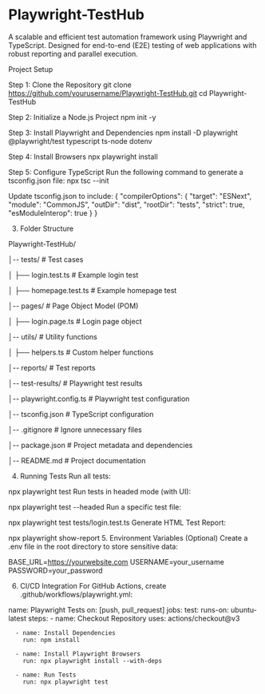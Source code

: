 # Playwright-TestHub
A scalable and efficient test automation framework using Playwright and TypeScript. Designed for end-to-end (E2E) testing of web applications with robust reporting and parallel execution.

Project Setup

Step 1: Clone the Repository
git clone https://github.com/yourusername/Playwright-TestHub.git
cd Playwright-TestHub

Step 2: Initialize a Node.js Project
npm init -y

Step 3: Install Playwright and Dependencies
npm install -D playwright @playwright/test typescript ts-node dotenv

Step 4: Install Browsers
npx playwright install

Step 5: Configure TypeScript
Run the following command to generate a tsconfig.json file:
npx tsc --init

Update tsconfig.json to include:
{
  "compilerOptions": {
    "target": "ESNext",
    "module": "CommonJS",
    "outDir": "dist",
    "rootDir": "tests",
    "strict": true,
    "esModuleInterop": true
  }
}

3. Folder Structure

Playwright-TestHub/

│-- tests/                 # Test cases

│   ├── login.test.ts      # Example login test

│   ├── homepage.test.ts   # Example homepage test

│-- pages/                 # Page Object Model (POM)

│   ├── login.page.ts      # Login page object

│-- utils/                 # Utility functions

│   ├── helpers.ts         # Custom helper functions

│-- reports/               # Test reports

│-- test-results/          # Playwright test results

│-- playwright.config.ts   # Playwright test configuration

│-- tsconfig.json          # TypeScript configuration

│-- .gitignore             # Ignore unnecessary files

│-- package.json           # Project metadata and dependencies

│-- README.md              # Project documentation



4. Running Tests
Run all tests:

npx playwright test
Run tests in headed mode (with UI):

npx playwright test --headed
Run a specific test file:

npx playwright test tests/login.test.ts
Generate HTML Test Report:

npx playwright show-report
5. Environment Variables (Optional)
Create a .env file in the root directory to store sensitive data:

BASE_URL=https://yourwebsite.com
USERNAME=your_username
PASSWORD=your_password

6. CI/CD Integration
For GitHub Actions, create .github/workflows/playwright.yml:

name: Playwright Tests
on: [push, pull_request]
jobs:
  test:
    runs-on: ubuntu-latest
    steps:
      - name: Checkout Repository
        uses: actions/checkout@v3

      - name: Install Dependencies
        run: npm install

      - name: Install Playwright Browsers
        run: npx playwright install --with-deps

      - name: Run Tests
        run: npx playwright test

